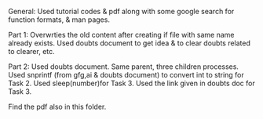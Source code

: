 General:
 Used tutorial codes & pdf along with some google search for function formats, & man pages.

Part 1:
 Overwrties the old content after creating if file with same name already exists.
 Used doubts document to get idea & to clear doubts related to clearer, etc. 
 
Part 2:
 Used doubts document.
 Same parent, three children processes.
 Used snprintf (from gfg,ai & doubts document) to convert int to string for Task 2.
 Used sleep(number)for Task 3.
 Used the link given in doubts doc for Task 3.
  
  Find the pdf also in this folder.
 
